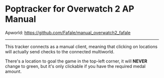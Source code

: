<h1>Poptracker for Overwatch 2 AP Manual</h1>

Apworld: https://github.com/Fafale/manual_overwatch2_fafale

---

This tracker connects as a manual client, meaning that clicking on locations will actually send checks to the connected multiworld.

There's a location to goal the game in the top-left corner, it will **NEVER** change to green, but it's only clickable if you have the required medal amount. 
